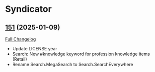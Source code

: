 # Syndicator

## [151](https://github.com/Baganator/Syndicator/tree/151) (2025-01-09)
[Full Changelog](https://github.com/Baganator/Syndicator/compare/150...151) 

- Update LICENSE year  
- Search: New #knowledge keyword for profession knowledge items (Retail)  
- Rename Search.MegaSearch to Search.SearchEverywhere  
